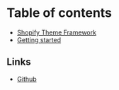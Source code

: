 # Table of contents

* [Shopify Theme Framework](README.md)
* [Getting started](getting-started.md)

## Links

* [Github](https://github.com/Elkfox/Concrete/)

